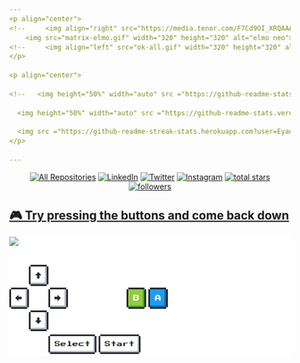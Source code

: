 ```yaml
---
<p align="center">
<!--     <img align="right" src="https://media.tenor.com/F7Cd9OI_XRQAAAAC/kid-meme.gif" width="320" height="320" alt="Cool Kid"> -->
    <img src="matrix-elmo.gif" width="320" height="320" alt="elmo neo">
<!--     <img align="left" src="ok-all.gif" width="320" height="320" alt="ok"> -->
</p>

<p align="center">

<!--   <img height="50%" width="auto" src ="https://github-readme-stats.vercel.app/api?username=EyadTamer999&show_icons=true&count_private=true&theme=nightowl&hide_border=true&hide=issues,contribs&bg_color=00000000" alt=""> -->

  <img height="50%" width="auto" src ="https://github-readme-stats.vercel.app/api/top-langs/?username=EyadTamer999&layout=compact&hide_border=true&theme=nightowl&bg_color=00000000&langs_count=5&" alt="">

  <img src ="https://github-readme-streak-stats.herokuapp.com?user=EyadTamer999&theme=nightowl&hide_border=true&background=FFFFFF00" alt="">
</p>

---
```


<p align="center">
  <a href="https://github.com/EyadTamer999?tab=repositories&sort=stargazers"><img alt="All Repositories" title="All Repositories" src="https://custom-icon-badges.herokuapp.com/badge/-All%20Repos-2962FF?style=for-the-badge&logoColor=white&logo=repo"/></a>
    <a href="https://www.linkedin.com/in/eyad-hassan-a31b4a237/">
        <img src="https://img.shields.io/badge/LinkedIn-0077B5?style=for-the-badge&logo=linkedin&logoColor=white" alt="LinkedIn"></a>
    <a href="https://twitter.com/EyadHassan999">
        <img src="https://img.shields.io/badge/Twitter-1DA1F2?style=for-the-badge&logo=twitter&logoColor=white" alt="Twitter"></a>
    <a href="https://www.instagram.com/eyadtamer999/">
        <img src="https://img.shields.io/badge/Instagram-E4405F?style=for-the-badge&logo=instagram&logoColor=white" alt="Instagram"></a>
    <a href="https://github.com/EyadTamer999?tab=repositories&sort=stargazers">
        <img alt="total stars" title="Total stars on GitHub" src="https://custom-icon-badges.herokuapp.com/badge/dynamic/json?logo=star&host=formatted-dynamic-badges.herokuapp.com&formatter=metric&style=for-the-badge&color=55960c&labelColor=%23488207&label=stars&query=%24.stars&url=https%3A%2F%2Fapi.github-star-counter.workers.dev%2Fuser%2FEyadTamer999"/></a>
    <a href="https://github.com/EyadTamer999?tab=followers">
        <img alt="followers" title="Follow me on Github" src="https://custom-icon-badges.herokuapp.com/github/followers/EyadTamer999?color=236ad3&labelColor=1155ba&style=for-the-badge&logo=person-add&label=Follow&logoColor=white"/></a>
    <a href="https://github.com/EyadTamer999">
<!--         <img alt="views" title="GitHub profile views" src="https://kounter.tk/badge/EyadTamer999?label=&color=333&style=for-the-badge&cntSuffix=%20Views"/></a> -->
</p>

<!-- ## 📘 My top open source projects

<p align="left">
    <a href="https://github.com/EyadTamer999"><img width="25%" src="https://denvercoder1-github-readme-stats.vercel.app/api/pin/?username=EyadTamer999&repo=Enhanced-TTVDropBot&hide_border=true&bg_color=1F222E&title_color=F85D7F&icon_color=F8D866&theme=react&show_icons=false" alt="readme-typing-svg"></a>
  <a href="https://github.com/EyadTamer999/DiscordPlus"><img width="25%" src="https://denvercoder1-github-readme-stats.vercel.app/api/pin?username=EyadTamer999&repo=DiscordPlus&theme=react&bg_color=1F222E&title_color=F85D7F&icon_color=F8D866&hide_border=true&show_icons=false" alt="custom-icon-badges"></a>
</p> -->

## 🎮 Try pressing the buttons and come back down

<div style="background:white;">
<img src="https://toy.aoaoao.me/image" width="300"/> 


<br><a href="https://toy.aoaoao.me/control?button=2&callback=https://github.com/EyadTamer999"><img src="https://raw.githubusercontent.com/EyadTamer999/EyadTamer999/main/images/blank.png" width="35"/><img src="https://raw.githubusercontent.com/EyadTamer999/EyadTamer999/main/images/up.png" width="35"/></a>
<br><a href="https://toy.aoaoao.me/control?button=1&callback=https://github.com/EyadTamer999"><img src="https://raw.githubusercontent.com/EyadTamer999/EyadTamer999/main/images/left.png" width="35"/></a><img src="https://raw.githubusercontent.com/EyadTamer999/EyadTamer999/main/images/blank.png" width="35"/><a href="https://toy.aoaoao.me/control?button=0&callback=https://github.com/EyadTamer999"><img src="https://raw.githubusercontent.com/EyadTamer999/EyadTamer999/main/images/right.png" width="35"/></a><img src="https://raw.githubusercontent.com/EyadTamer999/EyadTamer999/main/images/blank.png" width="35"/><img src="https://raw.githubusercontent.com/EyadTamer999/EyadTamer999/main/images/blank.png" width="35"/><img src="https://raw.githubusercontent.com/EyadTamer999/EyadTamer999/main/images/blank.png" width="35"/><a href="https://toy.aoaoao.me/control?button=5&callback=https://github.com/EyadTamer999"><img src="https://raw.githubusercontent.com/EyadTamer999/EyadTamer999/main/images/B.png" width="35"/></a> <a href="https://toy.aoaoao.me/control?button=4&callback=https://github.com/EyadTamer999"><img src="https://raw.githubusercontent.com/EyadTamer999/EyadTamer999/main/images/A.png" width="35"/></a>
<br><a href="https://toy.aoaoao.me/control?button=3&callback=https://github.com/EyadTamer999"><img src="https://raw.githubusercontent.com/EyadTamer999/EyadTamer999/main/images/blank.png" width="35"/><img src="https://raw.githubusercontent.com/EyadTamer999/EyadTamer999/main/images/down.png" width="35"/></a>
<br><img src="https://raw.githubusercontent.com/EyadTamer999/EyadTamer999/main/images/blank.png" width="35"/><img src="https://raw.githubusercontent.com/EyadTamer999/EyadTamer999/main/images/blank.png" width="35"/><a href="https://toy.aoaoao.me/control?button=6&callback=https://github.com/EyadTamer999"><img src="https://raw.githubusercontent.com/EyadTamer999/EyadTamer999/main/images/select.png" height="35"/></a> <a href="https://toy.aoaoao.me/control?button=7&callback=https://github.com/EyadTamer999"><img src="https://raw.githubusercontent.com/EyadTamer999/EyadTamer999/main/images/start.png" height="35" /></a>
  </div>

<!---
EyadTamer999/EyadTamer999 is a ✨ special ✨ repository because its `README.md` (this file) appears on your GitHub profile.
You can click the Preview link to take a look at your changes.
--->

